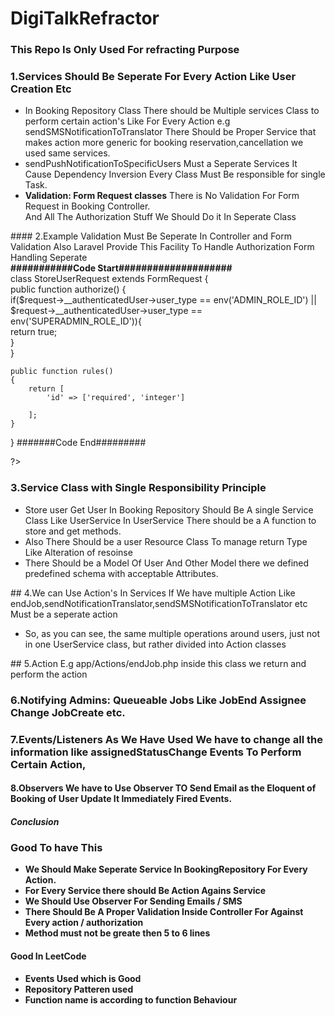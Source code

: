 # DigiTalkRefractor
### This Repo Is Only Used For refracting Purpose
### 1.Services Should Be Seperate For Every Action Like User Creation Etc
<ul>
  <li>In Booking Repository Class There should be Multiple services Class to perform certain action's Like For Every Action e.g sendSMSNotificationToTranslator There Should be 
Proper Service that makes action more generic for booking reservation,cancellation we used same services.</li>
<li> sendPushNotificationToSpecificUsers Must a Seperate Services It Cause Dependency Inversion Every Class Must Be responsible for single Task.</li>
  <li><b>Validation: Form Request classes</b> There is No Validation For Form Request in Booking Controller.<br/> 
    And All The Authorization Stuff We Should Do it In Seperate Class
 </li>
</ul>
#### 2.Example Validation Must Be Seperate In Controller and Form Validation Also Laravel Provide This Facility To Handle Authorization Form Handling Seperate
<br/>
<b> ###########Code Start####################</b>
 <br/>
class StoreUserRequest extends FormRequest
{
    <br/>
    public function authorize()
    {
     <br/>
       if($request->__authenticatedUser->user_type == env('ADMIN_ROLE_ID') || $request->__authenticatedUser->user_type == env('SUPERADMIN_ROLE_ID')){
        <br/>
        return true;
         <br/>
       }
        <br/>
    }
     <br/>
 
    public function rules()
    {
        return [
            'id' => ['required', 'integer']
            
        ];
    }
}
    #######Code End#########
    <br/>
    
?>


 ### 3.<b>Service Class with Single Responsibility Principle </b>
<ul>
  <li>Store user Get User In Booking Repository Should Be A single Service Class Like UserService In UserService There should be a A function to store and get methods. </li>
  <li> Also There Should be a user Resource Class To manage return Type Like Alteration of resoinse </li>  
  <li> There Should be a Model Of User And Other Model there we defined predefined schema with acceptable Attributes.</li>
</ul>
## 4.We can Use Action's In Services If We have multiple Action Like endJob,sendNotificationTranslator,sendSMSNotificationToTranslator etc Must be a seperate action 

<ul>
  <li>So, as you can see, the same multiple operations around users, just not in one UserService class, but rather divided into Action classes </li>
  </ul>
  ## 5.Action E.g app/Actions/endJob.php inside this class we return and perform the action
  
  ### 6.Notifying Admins: Queueable Jobs Like JobEnd Assignee Change JobCreate etc.
  
  
  ### 7.Events/Listeners As We Have Used We have to change all the information like assignedStatusChange Events To Perform Certain Action,
  
  #### 8.Observers We have to Use Observer TO Send Email as the Eloquent of Booking of User Update It Immediately Fired Events.
  
  ##### Conclusion
  ### Good To have This
  <ul>
  <li> <b> We Should Make Seperate Service In BookingRepository For Every Action. </b> </li>
  <li> <b> For Every Service there should Be Action Agains Service </b> </li>
  <li> <b> We Should Use Observer For Sending Emails / SMS </b> </li>
  <li> <b> There Should Be A Proper Validation Inside Controller For Against Every action / authorization </b> </li>
  <li> <b> Method must not be greate then 5 to 6 lines </b> </li>
  </ul>
  </b>
  
  #### Good In LeetCode
   <ul>
  <li> <b> Events Used which is Good </b> </li>
  <li> <b> Repository Patteren used </b> </li>
  <li> <b> Function name is according to function Behaviour </b> </li>
 </ul>
  
  
  
  
  
  

  
